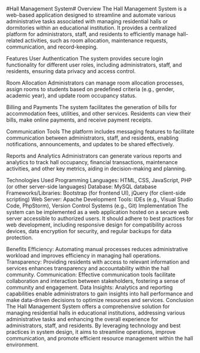 #Hall Management System#
Overview
The Hall Management System is a web-based application designed to streamline and automate various administrative tasks associated with managing residential halls or dormitories within an educational institution. It provides a centralized platform for administrators, staff, and residents to efficiently manage hall-related activities, such as room allocation, maintenance requests, communication, and record-keeping.

Features
User Authentication
The system provides secure login functionality for different user roles, including administrators, staff, and residents, ensuring data privacy and access control.

Room Allocation
Administrators can manage room allocation processes, assign rooms to students based on predefined criteria (e.g., gender, academic year), and update room occupancy status.

Billing and Payments
The system facilitates the generation of bills for accommodation fees, utilities, and other services. Residents can view their bills, make online payments, and receive payment receipts.

Communication Tools
The platform includes messaging features to facilitate communication between administrators, staff, and residents, enabling notifications, announcements, and updates to be shared effectively.

Reports and Analytics
Administrators can generate various reports and analytics to track hall occupancy, financial transactions, maintenance activities, and other key metrics, aiding in decision-making and planning.

Technologies Used
Programming Languages: HTML, CSS, JavaScript, PHP (or other server-side languages)
Database: MySQL database
Frameworks/Libraries: Bootstrap (for frontend UI), jQuery (for client-side scripting)
Web Server: Apache
Development Tools: IDEs (e.g., Visual Studio Code, PhpStorm), Version Control Systems (e.g., Git)
Implementation
The system can be implemented as a web application hosted on a secure web server accessible to authorized users. It should adhere to best practices for web development, including responsive design for compatibility across devices, data encryption for security, and regular backups for data protection.

Benefits
Efficiency: Automating manual processes reduces administrative workload and improves efficiency in managing hall operations.
Transparency: Providing residents with access to relevant information and services enhances transparency and accountability within the hall community.
Communication: Effective communication tools facilitate collaboration and interaction between stakeholders, fostering a sense of community and engagement.
Data Insights: Analytics and reporting capabilities enable administrators to gain insights into hall performance and make data-driven decisions to optimize resources and services.
Conclusion
The Hall Management System offers a comprehensive solution for managing residential halls in educational institutions, addressing various administrative tasks and enhancing the overall experience for administrators, staff, and residents. By leveraging technology and best practices in system design, it aims to streamline operations, improve communication, and promote efficient resource management within the hall environment.
